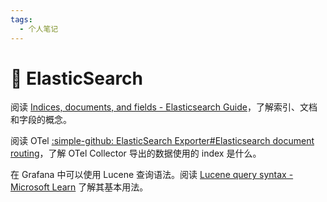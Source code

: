 ```yaml
---
tags:
  - 个人笔记
---
```


# 📒 ElasticSearch

阅读 [Indices, documents, and fields - Elasticsearch Guide](https://www.elastic.co/guide/en/elasticsearch/reference/current/documents-indices.html)，了解索引、文档和字段的概念。

阅读 OTel [:simple-github: ElasticSearch Exporter#Elasticsearch document routing](https://github.com/open-telemetry/opentelemetry-collector-contrib/blob/main/exporter/elasticsearchexporter/README.md#elasticsearch-document-routing)，了解 OTel Collector 导出的数据使用的 index 是什么。

在 Grafana 中可以使用 Lucene 查询语法。阅读 [Lucene query syntax - Microsoft Learn](https://learn.microsoft.com/en-us/azure/search/query-lucene-syntax) 了解其基本用法。

